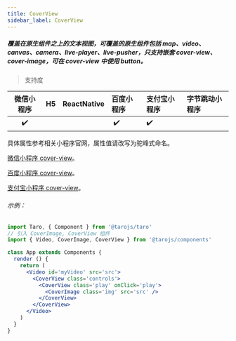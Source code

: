 ```yaml
---
title: CoverView
sidebar_label: CoverView
---
```


##### 覆盖在原生组件之上的文本视图，可覆盖的原生组件包括 map、video、canvas、camera、live-player、live-pusher，只支持嵌套 cover-view、cover-image，可在 cover-view 中使用 button。


> 支持度

| 微信小程序 | H5 | ReactNative | 百度小程序 | 支付宝小程序 | 字节跳动小程序 |
| :-: | :-: | :-: | :- | :- | :- |
| ✔️ |  |  | ️ ✔️  | ✔️  | |

具体属性参考相关小程序官网，属性值请改写为驼峰式命名。


[微信小程序 cover-view](https://developers.weixin.qq.com/miniprogram/dev/component/cover-view.html)。

[百度小程序 cover-view](https://smartprogram.baidu.com/docs/develop/component/view/#cover-view)。

[支付宝小程序 cover-view](https://docs.alipay.com/mini/component/cover-view)。

###### 示例：
```jsx
import Taro, { Component } from '@tarojs/taro'
// 引入 CoverImage, CoverView 组件
import { Video, CoverImage, CoverView } from '@tarojs/components'

class App extends Components {
  render () {
    return (
      <Video id='myVideo' src='src'>
        <CoverView class='controls'>
          <CoverView class='play' onClick='play'>
            <CoverImage class='img' src='src' />
          </CoverView>
        </CoverView>
      </Video>
    )
  }
}
```

